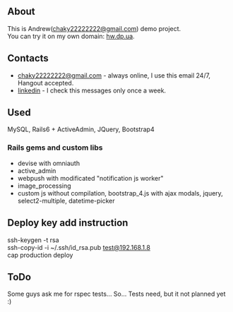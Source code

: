 ## About
This is Andrew(chaky22222222@gmail.com) demo project.\
You can try it on my own domain: [hw.dp.ua](https://hw.dp.ua).

## Contacts
* chaky22222222@gmail.com - always online, I use this email 24/7, Hangout accepted.
* [linkedin](https://www.linkedin.com/in/andrey-ror-perl/) - I check this messages only once a week.

## Used
MySQL, Rails6 + ActiveAdmin, JQuery, Bootstrap4

### Rails gems and custom libs
* devise with omniauth
* active_admin
* webpush with modificated "notification js worker"
* image_processing
* custom js without compilation, bootstrap_4.js with ajax modals, jquery, select2-multiple, datetime-picker


## Deploy key add instruction
ssh-keygen -t rsa\
ssh-copy-id -i ~/.ssh/id_rsa.pub test@192.168.1.8\
cap production deploy

## ToDo
Some guys ask me for rspec tests... So... Tests need, but it not planned yet :)


